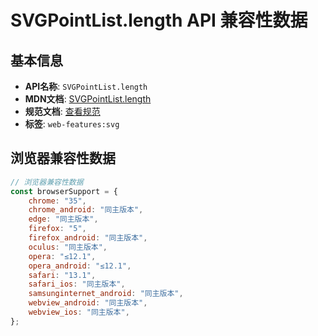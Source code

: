 # SVGPointList.length API 兼容性数据

## 基本信息

- **API名称**: `SVGPointList.length`
- **MDN文档**: [SVGPointList.length](https://developer.mozilla.org/docs/Web/API/SVGPointList/length)
- **规范文档**: [查看规范](https://svgwg.org/svg2-draft/types.html#__svg__SVGNameList__length)
- **标签**: `web-features:svg`

## 浏览器兼容性数据

```javascript
// 浏览器兼容性数据
const browserSupport = {
    chrome: "35",
    chrome_android: "同主版本",
    edge: "同主版本",
    firefox: "5",
    firefox_android: "同主版本",
    oculus: "同主版本",
    opera: "≤12.1",
    opera_android: "≤12.1",
    safari: "13.1",
    safari_ios: "同主版本",
    samsunginternet_android: "同主版本",
    webview_android: "同主版本",
    webview_ios: "同主版本",
};

```

